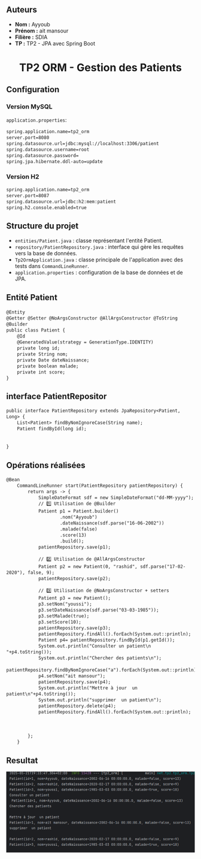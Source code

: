 ## Auteurs

- **Nom :** Ayyoub  
- **Prénom :** ait mansour  
- **Filière :** SDIA 
- **TP :** TP2 - JPA avec Spring Boot

<center> <h1>TP2 ORM - Gestion des Patients</h1>   </center>


## Configuration
### Version MySQL

`application.properties`:
```properties
spring.application.name=tp2_orm
server.port=8080
spring.datasource.url=jdbc:mysql://localhost:3306/patient
spring.datasource.username=root
spring.datasource.password=
spring.jpa.hibernate.ddl-auto=update
```
### Version H2
```
spring.application.name=tp2_orm
server.port=8087
spring.datasource.url=jdbc:h2:mem:patient
spring.h2.console.enabled=true
```

## Structure du projet
- `entities/Patient.java` : classe représentant l'entité Patient.
- `repository/PatientRepository.java` : interface qui gère les requêtes vers la base de données.
- `Tp2OrmApplication.java` : classe principale de l'application avec des tests dans `CommandLineRunner`.
- `application.properties` : configuration de la base de données et de JPA.
## Entité Patient
```
@Entity
@Getter @Setter @NoArgsConstructor @AllArgsConstructor @ToString @Builder
public class Patient {
    @Id
    @GeneratedValue(strategy = GenerationType.IDENTITY)
    private long id;
    private String nom;
    private Date dateNaissance;
    private boolean malade;
    private int score;
}
```
## interface PatientRepositor
```
public interface PatientRepository extends JpaRepository<Patient, Long> {
    List<Patient> findByNomIgnoreCase(String name);
    Patient findById(long id);


}
```
## Opérations réalisées
```
@Bean
	CommandLineRunner start(PatientRepository patientRepository) {
		return args -> {
			SimpleDateFormat sdf = new SimpleDateFormat("dd-MM-yyyy");
			// 1️⃣ Utilisation de @Builder
			Patient p1 = Patient.builder()
					.nom("Ayyoub")
					.dateNaissance(sdf.parse("16-06-2002"))
					.malade(false)
					.score(13)
					.build();
			patientRepository.save(p1);

			// 2️⃣ Utilisation de @AllArgsConstructor
			Patient p2 = new Patient(0, "rashid", sdf.parse("17-02-2020"), false, 9);
			patientRepository.save(p2);

			// 3️⃣ Utilisation de @NoArgsConstructor + setters
			Patient p3 = new Patient();
			p3.setNom("youssi");
			p3.setDateNaissance(sdf.parse("03-03-1985"));
			p3.setMalade(true);
			p3.setScore(10);
			patientRepository.save(p3);
			patientRepository.findAll().forEach(System.out::println);
			Patient p4= patientRepository.findById(p1.getId());
			System.out.println("Consulter un patient\n "+p4.toString());
			System.out.println("Chercher des patients\n");
			patientRepository.findByNomIgnoreCase("a").forEach(System.out::println);
			p4.setNom("ait mansour");
			patientRepository.save(p4);
			System.out.println("Mettre à jour  un patient\n"+p4.toString());
			System.out.println("supprimer  un patient\n");
			patientRepository.delete(p4);
			patientRepository.findAll().forEach(System.out::println);



		};
	}
```
## Resultat 
![Resultat ](img/img.png) 
